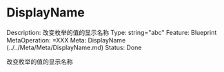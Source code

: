 # DisplayName

Description: 改变枚举的值的显示名称
Type: string="abc"
Feature: Blueprint
MetaOperation: =XXX
Meta: DisplayName (../../Meta/Meta/DisplayName.md)
Status: Done

改变枚举的值的显示名称